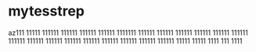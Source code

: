 # mytesstrep
az111
11111
111111
111111
111111
111111
1111111
111111
111111
111111
111111
111111
111111
111111
111111
111111
111111
111111
111111
111111
111111
111111
11111
11111
1111
111
1111
